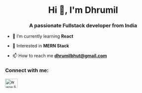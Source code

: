 <h1 align="center">Hi 👋, I'm Dhrumil</h1>
<h3 align="center">A passionate Fullstack developer from India</h3>


- 🌱 I’m currently learning **React**

- 💬 Interested in  **MERN Stack**

- 📫 How to reach me **dhrumilbhut@gmail.com**

<h3 align="left">Connect with me:</h3>
<p align="left">
<a href="https://www.linkedin.com/in/dhrumil-bhut-921999215/" target="blank"><img align="center" src="https://raw.githubusercontent.com/rahuldkjain/github-profile-readme-generator/master/src/images/icons/Social/linked-in-alt.svg" alt="www.linkedin.com/in/keval-rabadiya-496842203" height="30" width="40" /></a>
</p>
